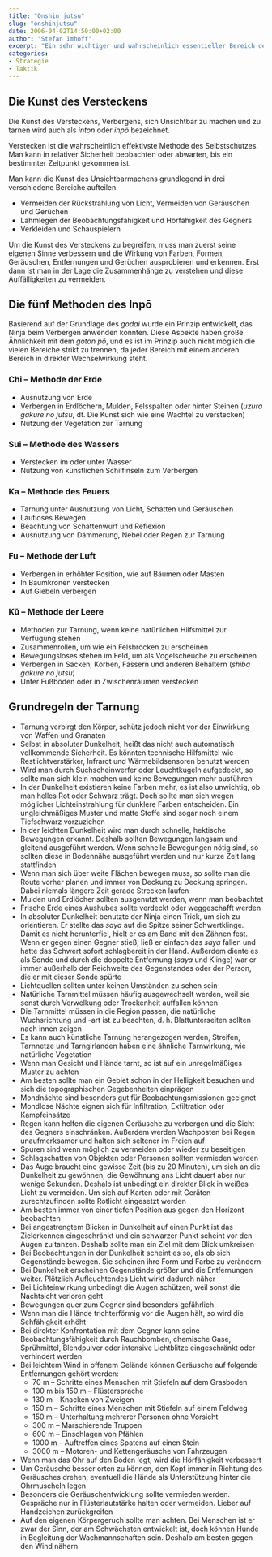 ```yaml
---
title: "Onshin jutsu"
slug: "onshinjutsu"
date: 2006-04-02T14:50:00+02:00
author: "Stefan Imhoff"
excerpt: "Ein sehr wichtiger und wahrscheinlich essentieller Bereich des Ninjutsu ist das Verstecken. Schon im Schriftzeichen für Ninja ist die Silbe „Nin“ enthalten, was ausdauernd, ertragen, erdulden und verbergen bedeutet."
categories:
- Strategie
- Taktik
---
```


## Die Kunst des Versteckens

Die Kunst des Versteckens, Verbergens, sich Unsichtbar zu machen und zu tarnen wird auch als *inton* oder *inpō* bezeichnet.

Verstecken ist die wahrscheinlich effektivste Methode des Selbstschutzes. Man kann in relativer Sicherheit beobachten oder abwarten, bis ein bestimmter Zeitpunkt gekommen ist.

Man kann die Kunst des Unsichtbarmachens grundlegend in drei verschiedene Bereiche aufteilen:

- Vermeiden der Rückstrahlung von Licht, Vermeiden von Geräuschen und Gerüchen
- Lahmlegen der Beobachtungsfähigkeit und Hörfähigkeit des Gegners
- Verkleiden und Schauspielern

Um die Kunst des Versteckens zu begreifen, muss man zuerst seine eigenen Sinne verbessern und die Wirkung von Farben, Formen, Geräuschen, Entfernungen und Gerüchen ausprobieren und erkennen. Erst dann ist man in der Lage die Zusammenhänge zu verstehen und diese Auffälligkeiten zu vermeiden.


## Die fünf Methoden des Inpō

 Basierend auf der Grundlage des *godai* wurde ein Prinzip entwickelt, das Ninja beim Verbergen anwenden konnten. Diese Aspekte haben große Ähnlichkeit mit dem *goton pō*, und es ist im Prinzip auch nicht möglich die vielen Bereiche strikt zu trennen, da jeder Bereich mit einem anderen Bereich in direkter Wechselwirkung steht.


### Chi – Methode der Erde

- Ausnutzung von Erde
- Verbergen in Erdlöchern, Mulden, Felsspalten oder hinter Steinen (*uzura gakure no jutsu*, dt. Die Kunst sich wie eine Wachtel zu verstecken)
- Nutzung der Vegetation zur Tarnung


### Sui – Methode des Wassers

- Verstecken im oder unter Wasser
- Nutzung von künstlichen Schilfinseln zum Verbergen


### Ka – Methode des Feuers

- Tarnung unter Ausnutzung von Licht, Schatten und Geräuschen
- Lautloses Bewegen
- Beachtung von Schattenwurf und Reflexion
- Ausnutzung von Dämmerung, Nebel oder Regen zur Tarnung


### Fu – Methode der Luft

- Verbergen in erhöhter Position, wie auf Bäumen oder Masten
- In Baumkronen verstecken
- Auf Giebeln verbergen


### Kū – Methode der Leere

- Methoden zur Tarnung, wenn keine natürlichen Hilfsmittel zur Verfügung stehen
- Zusammenrollen, um wie ein Felsbrocken zu erscheinen
- Bewegungsloses stehen im Feld, um als Vogelscheuche zu erscheinen
- Verbergen in Säcken, Körben, Fässern und anderen Behältern (*shiba gakure no jutsu*)
- Unter Fußböden oder in Zwischenräumen verstecken


## Grundregeln der Tarnung

- Tarnung verbirgt den Körper, schütz jedoch nicht vor der Einwirkung von Waffen und Granaten
- Selbst in absoluter Dunkelheit, heißt das nicht auch automatisch vollkommende Sicherheit. Es könnten technische Hilfsmittel wie Restlichtverstärker, Infrarot und Wärmebildsensoren benutzt werden
- Wird man durch Suchscheinwerfer oder Leuchtkugeln aufgedeckt, so sollte man sich klein machen und keine Bewegungen mehr ausführen
- In der Dunkelheit existieren keine Farben mehr, es ist also unwichtig, ob man helles Rot oder Schwarz trägt. Doch sollte man sich wegen möglicher Lichteinstrahlung für dunklere Farben entscheiden. Ein ungleichmäßiges Muster und matte Stoffe sind sogar noch einem Tiefschwarz vorzuziehen
- In der leichten Dunkelheit wird man durch schnelle, hektische Bewegungen erkannt. Deshalb sollten Bewegungen langsam und gleitend ausgeführt werden. Wenn schnelle Bewegungen nötig sind, so sollten diese in Bodennähe ausgeführt werden und nur kurze Zeit lang stattfinden
- Wenn man sich über weite Flächen bewegen muss, so sollte man die Route vorher planen und immer von Deckung zu Deckung springen. Dabei niemals längere Zeit gerade Strecken laufen
- Mulden und Erdlöcher sollten ausgenutzt werden, wenn man beobachtet
- Frische Erde eines Aushubes sollte verdeckt oder weggeschafft werden
- In absoluter Dunkelheit benutzte der Ninja einen Trick, um sich zu orientieren. Er stellte das *saya* auf die Spitze seiner Schwertklinge. Damit es nicht herunterfiel, hielt er es am Band mit den Zähnen fest. Wenn er gegen einen Gegner stieß, ließ er einfach das *saya* fallen und hatte das Schwert sofort schlagbereit in der Hand. Außerdem diente es als Sonde und durch die doppelte Entfernung (*saya* und Klinge) war er immer außerhalb der Reichweite des Gegenstandes oder der Person, die er mit dieser Sonde spürte
- Lichtquellen sollten unter keinen Umständen zu sehen sein
- Natürliche Tarnmittel müssen häufig ausgewechselt werden, weil sie sonst durch Verwelkung oder Trockenheit auffallen können
- Die Tarnmittel müssen in die Region passen, die natürliche Wuchsrichtung und -art ist zu beachten, d. h. Blattunterseiten sollten nach innen zeigen
- Es kann auch künstliche Tarnung herangezogen werden, Streifen, Tarnnetze und Tarngirlanden haben eine ähnliche Tarnwirkung, wie natürliche Vegetation
- Wenn man Gesicht und Hände tarnt, so ist auf ein unregelmäßiges Muster zu achten
- Am besten sollte man ein Gebiet schon in der Helligkeit besuchen und sich die topographischen Gegebenheiten einprägen
- Mondnächte sind besonders gut für Beobachtungsmissionen geeignet
- Mondlose Nächte eignen sich für Infiltration, Exfiltration oder Kampfeinsätze
- Regen kann helfen die eigenen Geräusche zu verbergen und die Sicht des Gegners einschränken. Außerdem werden Wachposten bei Regen unaufmerksamer und halten sich seltener im Freien auf
- Spuren sind wenn möglich zu vermeiden oder wieder zu beseitigen
- Schlagschatten von Objekten oder Personen sollten vermieden werden
- Das Auge braucht eine gewisse Zeit (bis zu 20 Minuten), um sich an die Dunkelheit zu gewöhnen, die Gewöhnung ans Licht dauert aber nur wenige Sekunden. Deshalb ist unbedingt ein direkter Blick in weißes Licht zu vermeiden. Um sich auf Karten oder mit Geräten zurechtzufinden sollte Rotlicht eingesetzt werden
- Am besten immer von einer tiefen Position aus gegen den Horizont beobachten
- Bei angestrengtem Blicken in Dunkelheit auf einen Punkt ist das Zielerkennen eingeschränkt und ein schwarzer Punkt scheint vor den Augen zu tanzen. Deshalb sollte man ein Ziel mit dem Blick umkreisen
- Bei Beobachtungen in der Dunkelheit scheint es so, als ob sich Gegenstände bewegen. Sie scheinen ihre Form und Farbe zu verändern
- Bei Dunkelheit erscheinen Gegenstände größer und die Entfernungen weiter. Plötzlich Aufleuchtendes Licht wirkt dadurch näher
- Bei Lichteinwirkung unbedingt die Augen schützen, weil sonst die Nachtsicht verloren geht
- Bewegungen quer zum Gegner sind besonders gefährlich
- Wenn man die Hände trichterförmig vor die Augen hält, so wird die Sehfähigkeit erhöht
- Bei direkter Konfrontation mit dem Gegner kann seine Beobachtungsfähigkeit durch Rauchbomben, chemische Gase, Sprühmittel, Blendpulver oder intensive Lichtblitze eingeschränkt oder verhindert werden
- Bei leichtem Wind in offenem Gelände können Geräusche auf folgende Entfernungen gehört werden:
  - 70 m – Schritte eines Menschen mit Stiefeln auf dem Grasboden
  - 100 m bis 150 m – Flüstersprache
  - 130 m – Knacken von Zweigen
  - 150 m – Schritte eines Menschen mit Stiefeln auf einem Feldweg
  - 150 m – Unterhaltung mehrerer Personen ohne Vorsicht
  - 300 m – Marschierende Truppen
  - 600 m – Einschlagen von Pfählen
  - 1000 m – Auftreffen eines Spatens auf einen Stein
  - 3000 m – Motoren- und Kettengeräusche von Fahrzeugen
- Wenn man das Ohr auf den Boden legt, wird die Hörfähigkeit verbessert
- Um Geräusche besser orten zu können, den Kopf immer in Richtung des Geräusches drehen, eventuell die Hände als Unterstützung hinter die Ohrmuscheln legen
- Besonders die Geräuschentwicklung sollte vermieden werden. Gespräche nur in Flüsterlautstärke halten oder vermeiden. Lieber auf Handzeichen zurückgreifen
- Auf den eigenen Körpergeruch sollte man achten. Bei Menschen ist er zwar der Sinn, der am Schwächsten entwickelt ist, doch können Hunde in Begleitung der Wachmannschaften sein. Deshalb am besten gegen den Wind nähern
